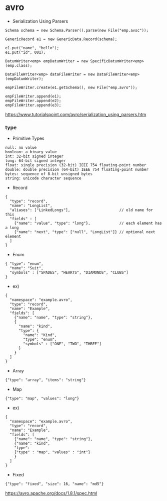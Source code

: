 # avro
- Serialization Using Parsers
````
Schema schema = new Schema.Parser().parse(new File("emp.avsc"));
````
````
GenericRecord e1 = new GenericData.Record(schema);
````
````
e1.put("name", "hello");
e1.put("id", 001);
````
````
DatumWriter<emp> empDatumWriter = new SpecificDatumWriter<emp>(emp.class);
````
````
DataFileWriter<emp> dataFileWriter = new DataFileWriter<emp>(empDatumWriter);
````
````
empFileWriter.create(e1.getSchema(), new File("emp.avro"));
````
````
empFileWriter.append(e1);
empFileWriter.append(e2);
empFileWriter.append(e3);
````
https://www.tutorialspoint.com/avro/serialization_using_parsers.htm

### type
- Primitive Types
````
null: no value
boolean: a binary value
int: 32-bit signed integer
long: 64-bit signed integer
float: single precision (32-bit) IEEE 754 floating-point number
double: double precision (64-bit) IEEE 754 floating-point number
bytes: sequence of 8-bit unsigned bytes
string: unicode character sequence
````
- Record
````
{
  "type": "record",
  "name": "LongList",
  "aliases": ["LinkedLongs"],                      // old name for this
  "fields" : [
    {"name": "value", "type": "long"},             // each element has a long
    {"name": "next", "type": ["null", "LongList"]} // optional next element
  ]
}
````

- Enum
````
{ "type": "enum",
  "name": "Suit",
  "symbols" : ["SPADES", "HEARTS", "DIAMONDS", "CLUBS"]
}
````
- ex)
````
{
  "namespace": "example.avro",
  "type": "record",
  "name": "Example",
  "fields": [
    {"name": "name", "type": "string"},
    {
      "name": "kind",
      "type": {
        "name": "Kind",
        "type": "enum",
        "symbols" : ["ONE", "TWO", "THREE"]
      }
    }
  ]
}
````

- Array
````
{"type": "array", "items": "string"}
````

- Map
````
{"type": "map", "values": "long"}
````
- ex)
````
{
  "namespace": "example.avro",
  "type": "record",
  "name": "Example",
  "fields": [
    {"name": "name", "type": "string"},
    {"name": "kind",
    "type":
    {"type" : "map", "values" : "int"}
    }
  ]
}
````

- Fixed
````
{"type": "fixed", "size": 16, "name": "md5"}
````

https://avro.apache.org/docs/1.8.1/spec.html